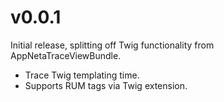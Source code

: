 # v0.0.1
Initial release, splitting off Twig functionality from AppNetaTraceViewBundle.

- Trace Twig templating time.
- Supports RUM tags via Twig extension.

